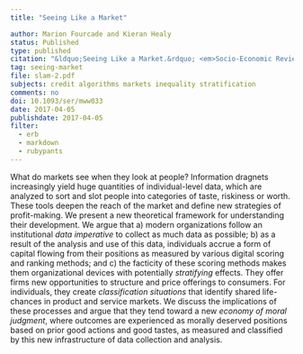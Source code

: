 ```yaml
---
title: "Seeing Like a Market"

author: Marion Fourcade and Kieran Healy
status: Published
type: published
citation: "&ldquo;Seeing Like a Market.&rdquo; <em>Socio-Economic Review</em> (2017), 15:9-29." 
tag: seeing-market
file: slam-2.pdf
subjects: credit algorithms markets inequality stratification
comments: no
doi: 10.1093/ser/mww033
date: 2017-04-05
publishdate: 2017-04-05
filter:
  - erb
  - markdown
  - rubypants
---
```


What do markets see when they look at people? Information dragnets increasingly yield huge quantities of individual-level data, which are analyzed to sort and slot people into categories of taste, riskiness or worth. These tools deepen the reach of the market and define new strategies of profit-making. We present a new theoretical framework for understanding their development. We argue that a) modern organizations follow an institutional *data imperative* to collect as much data as possible; b) as a result of the analysis and use of this data, individuals accrue a form of capital flowing from their positions as measured by various digital scoring and ranking methods; and c) the facticity of these scoring methods makes them organizational devices with potentially *stratifying* effects. They offer firms new opportunities to structure and price offerings to consumers. For individuals, they create *classification situations* that identify shared life-chances in product and service markets. We discuss the implications of these processes and argue that they tend toward a new *economy of moral judgment*, where outcomes are experienced as morally deserved positions based on prior good actions and good tastes, as measured and classified by this new infrastructure of data collection and analysis.
